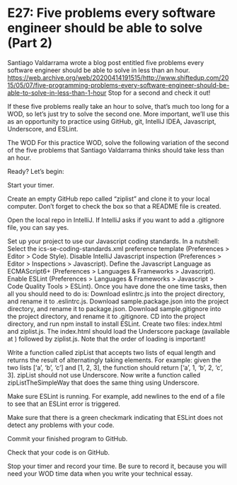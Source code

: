# E27: Five problems every software engineer should be able to solve (Part 2)
Santiago Valdarrama wrote a blog post entitled five problems every software engineer should be able to solve in less than an hour. https://web.archive.org/web/20200414191515/http://www.shiftedup.com/2015/05/07/five-programming-problems-every-software-engineer-should-be-able-to-solve-in-less-than-1-hour Stop for a second and check it out!

If these five problems really take an hour to solve, that’s much too long for a WOD, so let’s just try to solve the second one. More important, we’ll use this as an opportunity to practice using GitHub, git, IntelliJ IDEA, Javascript, Underscore, and ESLint.

The WOD
For this practice WOD, solve the following variation of the second of the five problems that Santiago Valdarrama thinks should take less than an hour.

Ready? Let’s begin:

Start your timer.

Create an empty GitHub repo called “ziplist” and clone it to your local computer. Don’t forget to check the box so that a README file is created.

Open the local repo in IntelliJ. If IntelliJ asks if you want to add a .gitignore file, you can say yes.

Set up your project to use our Javascript coding standards. In a nutshell:
Select the ics-se-coding-standards.xml preference template (Preferences > Editor > Code Style).
Disable IntelliJ Javascript inspection (Preferences > Editor > Inspections > Javascript).
Define the Javascript Language as ECMAScript6+ (Preferences > Languages & Frameworks > Javascript).
Enable ESLint (Preferences > Languages & Frameworks > Javascript > Code Quality Tools > ESLint).
Once you have done the one time tasks, then all you should need to do is:
Download eslintrc.js into the project directory, and rename it to .eslintrc.js.
Download sample.package.json into the project directory, and rename it to package.json.
Download sample.gitignore into the project directory, and rename it to .gitignore.
CD into the project directory, and run npm install to install ESLint.
Create two files: index.html and ziplist.js. The index.html should load the Underscore package (available at <script src="//cdnjs.cloudflare.com/ajax/libs/underscore.js/1.8.3/underscore-min.js"></script>) followed by ziplist.js. Note that the order of loading is important!

Write a function called zipList that accepts two lists of equal length and returns the result of alternatingly taking elements. For example: given the two lists [‘a’, ‘b’, ‘c’] and [1, 2, 3], the function should return [‘a’, 1, ‘b’, 2, ‘c’, 3]. zipList should not use Underscore. Now write a function called zipListTheSimpleWay that does the same thing using Underscore.

Make sure ESLint is running. For example, add newlines to the end of a file to see that an ESLint error is triggered.

Make sure that there is a green checkmark indicating that ESLint does not detect any problems with your code.

Commit your finished program to GitHub.

Check that your code is on GitHub.

Stop your timer and record your time. Be sure to record it, because you will need your WOD time data when you write your technical essay.


